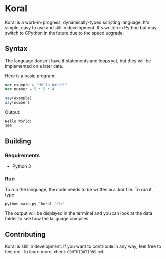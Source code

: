 # Koral

Koral is a work-in-progress, dynamically-typed scripting language. It's simple, easy to use and still in development. It's written in Python but may switch to CPython in the future due to the speed upgrade.

## Syntax

The language doesn't have if statements and loops yet, but they will be implemented on a later date.

Here is a basic program:
```js
var example = "Hello World!"
var number = 5 * 5 * 4

say(example)
say(number)
```

Output:
```
Hello World!
100
```

## Building

### Requirements
  * Python 3
 
### Run
To run the language, the code needs to be written in a .kor file. To run it, type:
```
python main.py `koral file`
```
The output will be displayed in the terminal and you can look at the data folder to see how the language compiles.

## Contributing
Koral is still in development. If you want to contribute in any way, feel free to text me. To learn more, check `CONTRIBUTIONS.md`.